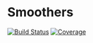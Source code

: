 # Smoothers

[![Build Status](https://github.com/viraltux/Smoothers.jl/workflows/CI/badge.svg)](https://github.com/viraltux/Smoothers.jl/actions)
[![Coverage](https://codecov.io/gh/viraltux/Smoothers.jl/branch/master/graph/badge.svg)](https://codecov.io/gh/viraltux/Smoothers.jl)
